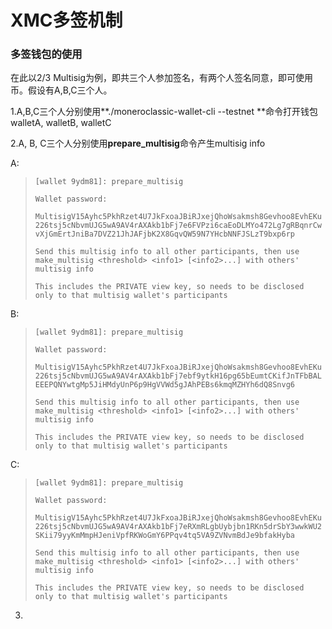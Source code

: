 # XMC多签机制

### 多签钱包的使用

在此以2/3 Multisig为例，即共三个人参加签名，有两个人签名同意，即可使用币。假设有A,B,C三个人。

1.A,B,C三个人分别使用**./moneroclassic-wallet-cli --testnet **命令打开钱包walletA, walletB, walletC

2.A, B, C三个人分别使用**prepare\_multisig**命令产生multisig info

A:

> `[wallet 9ydm81]: prepare_multisig`
>
> `Wallet password:`
>
> `MultisigV15Ayhc5PkhRzet4U7JkFxoaJBiRJxejQhoWsakmsh8Gevhoo8EvhEKu226tsj5cNbvmUJG5wA9AV4rAXAkb1bFj7e6FVPzi6caEoDLMYo472Lg7gRBqnrCwvXjGmErtJniBa7DVZ21JhJAFjbK2X8GqvQW59N7YHcbNNFJSLzT9bxp6rp`
>
> `Send this multisig info to all other participants, then use make_multisig <threshold> <info1> [<info2>...] with others' multisig info`
>
> `This includes the PRIVATE view key, so needs to be disclosed only to that multisig wallet's participants`

B:

> `[wallet 9ydm81]: prepare_multisig`
>
> `Wallet password:`
>
> `MultisigV15Ayhc5PkhRzet4U7JkFxoaJBiRJxejQhoWsakmsh8Gevhoo8EvhEKu226tsj5cNbvmUJG5wA9AV4rAXAkb1bFj7ebf9ytkH16pg65bEumtCKifJnTFbBALEEEPQNYwtgMp5JiHMdyUnP6p9HgVVWd5gJAhPEBs6kmqMZHYh6dQ8Snvg6`
>
> `Send this multisig info to all other participants, then use make_multisig <threshold> <info1> [<info2>...] with others' multisig info`
>
> `This includes the PRIVATE view key, so needs to be disclosed only to that multisig wallet's participants`

C:

> `[wallet 9ydm81]: prepare_multisig`
>
> `Wallet password:`
>
> `MultisigV15Ayhc5PkhRzet4U7JkFxoaJBiRJxejQhoWsakmsh8Gevhoo8EvhEKu226tsj5cNbvmUJG5wA9AV4rAXAkb1bFj7eRXmRLgbUybjbn1RKn5drSbY3wwkWU2SKii79yyKmMmpHJeniVpfRKWoGmY6PPqv4tq5VA9ZVNvmBdJe9bfakHyba`
>
> `Send this multisig info to all other participants, then use make_multisig <threshold> <info1> [<info2>...] with others' multisig info`
>
> `This includes the PRIVATE view key, so needs to be disclosed only to that multisig wallet's participants`

3.

